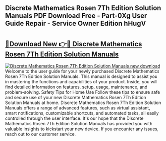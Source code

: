 ## Discrete Mathematics Rosen 7Th Edition Solution Manuals PDF Download Free - Part-0Xg User Guide Repair - Service Owner Edition hHugV

# <h2><a href="http://bc60639.oget.top/?id=Discrete+Mathematics+Rosen+7Th+Edition+Solution+Manuals">🔗Download New 👉🔴 Discrete Mathematics Rosen 7Th Edition Solution Manuals</a></h2>

[![Discrete Mathematics Rosen 7Th Edition Solution Manuals new download](https://i.imgur.com/5g1atiW.png)](http://bc60639.oget.top/?id=Discrete+Mathematics+Rosen+7Th+Edition+Solution+Manuals)
Welcome to the user guide for your newly purchased Discrete Mathematics Rosen 7Th Edition Solution Manuals. This manual is designed to assist you in mastering the functions and capabilities of your product. Inside, you will find detailed information on features, setup, usage, maintenance, and problem-solving. Safety Tips for Home Use Follow these tips to ensure safe and secure use of your new Discrete Mathematics Rosen 7Th Edition Solution Manuals at home. Discrete Mathematics Rosen 7Th Edition Solution Manuals offers a range of advanced features, such as virtual assistant, smart notifications, customizable shortcuts, and automated tasks, all easily controlled through the user interface. It's our hope that the Discrete Mathematics Rosen 7Th Edition Solution Manuals has provided you with valuable insights to kickstart your new device. If you encounter any issues, reach out to our customer service.
